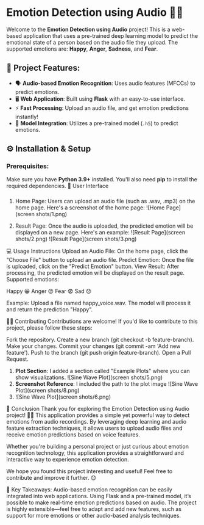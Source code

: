 # Emotion Detection using Audio 🎤😃

Welcome to the **Emotion Detection using Audio** project! This is a web-based application that uses a pre-trained deep learning model to predict the emotional state of a person based on the audio file they upload. The supported emotions are: **Happy**, **Anger**, **Sadness**, and **Fear**.
## 🚀 Project Features:
- 🗣️ **Audio-based Emotion Recognition**: Uses audio features (MFCCs) to predict emotions.
- 🖥️ **Web Application**: Built using **Flask** with an easy-to-use interface.
- ⚡ **Fast Processing**: Upload an audio file, and get emotion predictions instantly!
- 📂 **Model Integration**: Utilizes a pre-trained model (`.h5`) to predict emotions.
## ⚙️ Installation & Setup

### Prerequisites:
Make sure you have **Python 3.9+** installed. You'll also need **pip** to install the required dependencies.
🎨 User Interface

###
1. Home Page:
Users can upload an audio file (such as .wav, .mp3) on the home page. Here's a screenshot of the home page:
![Home Page](screen shots/1.png)


2. Result Page:
Once the audio is uploaded, the predicted emotion will be displayed on a new page. Here's an example:
![Result Page](screen shots/2.png)
![Result Page](screen shots/3.png)

💻 Usage Instructions
Upload an Audio File: On the home page, click the "Choose File" button to upload an audio file.
Predict Emotion: Once the file is uploaded, click on the "Predict Emotion" button.
View Result: After processing, the predicted emotion will be displayed on the result page.
Supported emotions:

Happy 😀
Anger 😡
Fear 😨
Sad 😞

Example:
Upload a file named happy_voice.wav.
The model will process it and return the prediction "Happy".


🧑‍💻 Contributing
Contributions are welcome! If you'd like to contribute to this project, please follow these steps:

Fork the repository.
Create a new branch (git checkout -b feature-branch).
Make your changes.
Commit your changes (git commit -am 'Add new feature').
Push to the branch (git push origin feature-branch).
Open a Pull Request.

1. **Plot Section**: I added a section called "Example Plots" where you can show visualizations.
![Sine Wave Plot](screen shots/5.png)
2. **Screenshot Reference**: I included the path to the plot image
![Sine Wave Plot](screen shots/8.png)
3. ![Sine Wave Plot](screen shots/6.png)

📌 Conclusion
Thank you for exploring the Emotion Detection using Audio project! 🎤😃 This application provides a simple yet powerful way to detect emotions from audio recordings. By leveraging deep learning and audio feature extraction techniques, it allows users to upload audio files and receive emotion predictions based on voice features.

Whether you're building a personal project or just curious about emotion recognition technology, this application provides a straightforward and interactive way to experience emotion detection.

We hope you found this project interesting and useful! Feel free to contribute and improve it further. 😊

📍 Key Takeaways:
Audio-based emotion recognition can be easily integrated into web applications.
Using Flask and a pre-trained model, it’s possible to make real-time emotion predictions based on audio.
The project is highly extensible—feel free to adapt and add new features, such as support for more emotions or other audio-based analysis techniques.